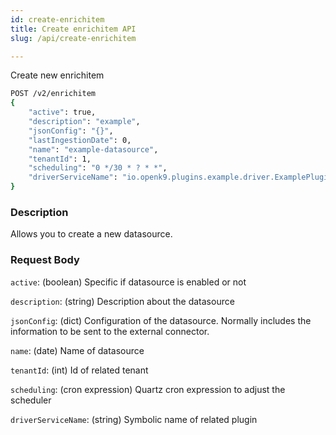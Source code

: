 ```yaml
---
id: create-enrichitem
title: Create enrichitem API
slug: /api/create-enrichitem

---
```


Create new enrichitem

```bash
POST /v2/enrichitem
{
    "active": true,
    "description": "example",
    "jsonConfig": "{}",
    "lastIngestionDate": 0,
    "name": "example-datasource",
    "tenantId": 1,
    "scheduling": "0 */30 * ? * *",
    "driverServiceName": "io.openk9.plugins.example.driver.ExamplePluginDriver"
}
```

### Description

Allows you to create a new datasource.

### Request Body

`active`: (boolean) Specific if datasource is enabled or not

`description`: (string) Description about the datasource

`jsonConfig`: (dict) Configuration of the datasource. Normally includes the information to be sent to the external connector.

`name`: (date) Name of datasource

`tenantId`: (int) Id of related tenant

`scheduling`: (cron expression) Quartz cron expression to adjust the scheduler

`driverServiceName`: (string) Symbolic name of related plugin


